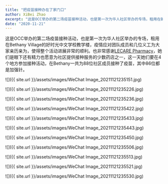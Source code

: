 ```yaml
---
title: "把疫苗接种办在了家门口"
author: XiBei Zhao
excerpt: "这是OCC举办的第二场疫苗接种活动，也是第一次为华人社区举办的专场，租用在Bethany Village的好时光中文学校教学楼，疫情应对团队成员和几位义工为大家亲历亲为，使得整个活动进展十分的顺利。也非常感谢LECARE Pharmacy，她们是眼下还有精力也愿意为社区提供接种服务的少数药店之一，这一天她们要在4个地方参加接种活动，在Bethany一共为88位社区成员接种了疫苗，其中86位都是加强针。"
date: "2020-11-21"
---
```


这是OCC举办的第二场疫苗接种活动，也是第一次为华人社区举办的专场，租用在Bethany Village的好时光中文学校教学楼，疫情应对团队成员和几位义工为大家亲历亲为，使得整个活动进展非常的顺利。也非常感谢[LECARE Pharmacy](https://www.lecarepharmacy.com/)，她们是眼下还有精力也愿意为社区提供接种服务的少数药店之一，这一天她们要在4个地方参加接种活动，在Bethany一共为88位社区成员接种了疫苗，其中86位都是加强针。

![]({{ site.url }}/assets/images/WeChat Image_20211121235151.jpg)

![]({{ site.url }}/assets/images/WeChat Image_20211121235226.jpg)

![]({{ site.url }}/assets/images/WeChat Image_20211121235236.jpg)

![]({{ site.url }}/assets/images/WeChat Image_20211121235422.jpg)

![]({{ site.url }}/assets/images/WeChat Image_20211121235433.jpg)

![]({{ site.url }}/assets/images/WeChat Image_20211121235443.jpg)

![]({{ site.url }}/assets/images/WeChat Image_20211121235450.jpg)

![]({{ site.url }}/assets/images/WeChat Image_20211121235506.jpg)

![]({{ site.url }}/assets/images/WeChat Image_20211121235513.jpg)

![]({{ site.url }}/assets/images/WeChat Image_20211121235521.jpg)

![]({{ site.url }}/assets/images/WeChat Image_20211121235530.jpg)
